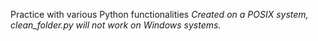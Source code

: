 Practice with various Python functionalities
*Created on a POSIX system, clean_folder.py will not work on Windows systems.*
